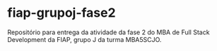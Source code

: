 # fiap-grupoj-fase2

Repositório para entrega da atividade da fase 2 do MBA de Full Stack Development da FIAP, grupo J da turma MBA5SCJO.
